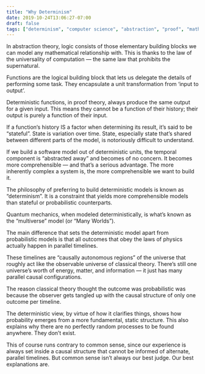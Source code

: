 ```yaml
---
title: "Why Determinism"
date: 2019-10-24T13:06:27-07:00
draft: false
tags: ["determinism", "computer science", "abstraction", "proof", "mathematics", "quantum mechanics"]
---
```


In abstraction theory, logic consists of those elementary building blocks we can model any mathematical relationship with. This is thanks to the law of the universality of computation — the same law that prohibits the supernatural.

Functions are the logical building block that lets us delegate the details of performing some task. They encapsulate a unit transformation from ‘input to output’.

Deterministic functions, in proof theory, always produce the same output for a given input. This means they cannot be a function of their history; their output is purely a function of their input.

If a function‘s history IS a factor when determining its result, it’s said to be “stateful”. State is variation over time. State, especially state that’s shared between different parts of the model, is notoriously difficult to understand.

‪If we build a software model out of deterministic units, the temporal component is “abstracted away” and becomes of no concern. It becomes more comprehensible — and that’s a serious advantage. The more inherently complex a system is, the more comprehensible we want to build it.

‪The philosophy of preferring to build deterministic models is known as “determinism”. It is a constraint that yields more comprehensible models than stateful or probabilistic counterparts.

Quantum mechanics, when modeled deterministically, is what’s known as the “multiverse” model (or “Many Worlds”).

The main difference that sets the deterministic model apart from probabilistic models is that all outcomes that obey the laws of physics actually happen in parallel timelines.

These timelines are “causally autonomous regions” of the universe that roughly act like the observable universe of classical theory. There’s still one universe’s worth of energy, matter, and information — it just has many parallel causal configurations.

The reason classical theory thought the outcome was probabilistic was because the observer gets tangled up with the causal structure of only one outcome per timeline.

The deterministic view, by virtue of how it clarifies things, shows how probability emerges from a more fundamental, static structure. This also explains why there are no perfectly random processes to be found anywhere. They don’t exist.

This of course runs contrary to common sense, since our experience is always set inside a causal structure that cannot be informed of alternate, parallel timelines. But common sense isn’t always our best judge. Our best explanations are.
